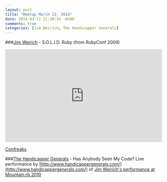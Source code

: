 ```yaml
---
layout: post
title: "Meetup March 12, 2014"
date: 2014-03-12 21:30:24 -0500
comments: true
categories: [Jim Weirich, The Handicapper Generals]
---
```


###[Jim Weirich](https://twitter.com/_swanson) - S.O.L.I.D. Ruby (from RubyConf 2009)
<iframe width="100%" height="300" src="https://www.youtube.com/embed/dKRbsE061u4" frameborder="0" allowfullscreen></iframe>

[Confreaks](http://www.confreaks.com/videos/185-rubyconf2009-solid-ruby)


###[The Handicapper Generals](http://twitter.com/hgmenindy) - Has Anybody Seen My Code?
Live performance by [http://www.handicappergenerals.com/](http://www.handicappergenerals.com/) of [Jim Weirich's performance at Mountain.rb 2010](http://www.confreaks.com/videos/412-mountainrb2010-has-anyone-seen-my-code)
